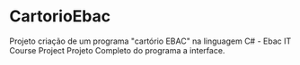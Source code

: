 # CartorioEbac
Projeto criação de um programa "cartório EBAC" na linguagem C# - Ebac IT Course Project
Projeto Completo do programa a interface.
